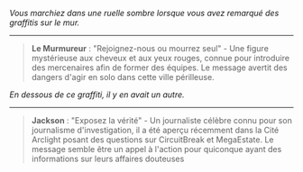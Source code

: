 _Vous marchiez dans une ruelle sombre lorsque vous avez remarqué des graffitis sur le mur._

---

> **Le Murmureur** : "Rejoignez-nous ou mourrez seul" - Une figure mystérieuse aux cheveux et aux yeux rouges, connue pour introduire des mercenaires afin de former des équipes. Le message avertit des dangers d'agir en solo dans cette ville périlleuse.

_En dessous de ce graffiti, il y en avait un autre._

---

> **Jackson** : "Exposez la vérité" - Un journaliste célèbre connu pour son journalisme d'investigation, il a été aperçu récemment dans la Cité Arclight posant des questions sur CircuitBreak et MegaEstate. Le message semble être un appel à l'action pour quiconque ayant des informations sur leurs affaires douteuses
